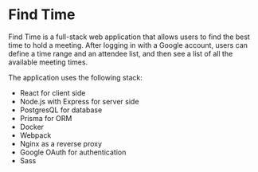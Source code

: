 # Find Time

Find Time is a full-stack web application that allows users to find the best time to hold a meeting. After logging in with a Google account, users can define a time range and an attendee list, and then see a list of all the available meeting times.

The application uses the following stack:

- React for client side
- Node.js with Express for server side
- PostgresQL for database
- Prisma for ORM
- Docker
- Webpack
- Nginx as a reverse proxy
- Google OAuth for authentication
- Sass

